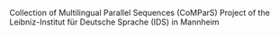 Collection of Multilingual Parallel Sequences (CoMParS)
Project of the Leibniz-Institut für Deutsche Sprache (IDS) in Mannheim
